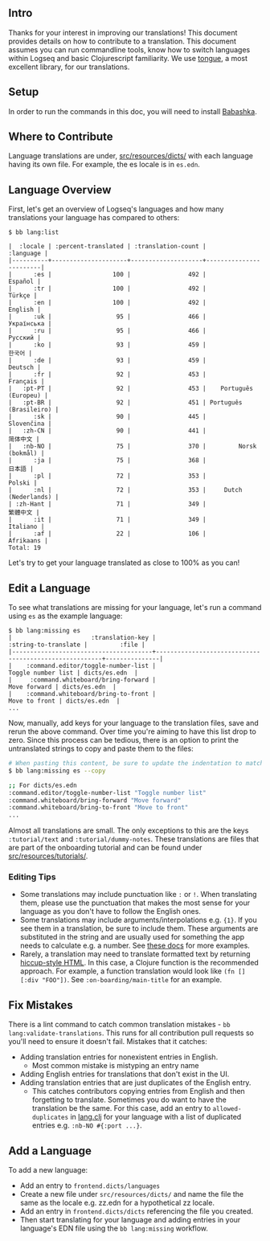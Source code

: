## Intro

Thanks for your interest in improving our translations! This document provides
details on how to contribute to a translation. This document assumes you can run
commandline tools, know how to switch languages within Logseq and basic
Clojurescript familiarity. We use [tongue](https://github.com/tonsky/tongue), a
most excellent library, for our translations.

## Setup

In order to run the commands in this doc, you will need to install
[Babashka](https://github.com/babashka/babashka#installation).

## Where to Contribute

Language translations are under,
[src/resources/dicts/](https://github.com/logseq/logseq/blob/master/src/resources/dicts/) with each language having its own file. For example, the es locale is in `es.edn`.

## Language Overview

First, let's get an overview of Logseq's languages and how many translations your
language has compared to others:

```shell
$ bb lang:list

|  :locale | :percent-translated | :translation-count |              :language |
|----------+---------------------+--------------------+------------------------|
|      :es |                 100 |                492 |                Español |
|      :tr |                 100 |                492 |                 Türkçe |
|      :en |                 100 |                492 |                English |
|      :uk |                  95 |                466 |             Українська |
|      :ru |                  95 |                466 |                Русский |
|      :ko |                  93 |                459 |                    한국어 |
|      :de |                  93 |                459 |                Deutsch |
|      :fr |                  92 |                453 |               Français |
|   :pt-PT |                  92 |                453 |    Português (Europeu) |
|   :pt-BR |                  92 |                451 | Português (Brasileiro) |
|      :sk |                  90 |                445 |             Slovenčina |
|   :zh-CN |                  90 |                441 |                   简体中文 |
|   :nb-NO |                  75 |                370 |         Norsk (bokmål) |
|      :ja |                  75 |                368 |                    日本語 |
|      :pl |                  72 |                353 |                 Polski |
|      :nl |                  72 |                353 |     Dutch (Nederlands) |
| :zh-Hant |                  71 |                349 |                   繁體中文 |
|      :it |                  71 |                349 |               Italiano |
|      :af |                  22 |                106 |              Afrikaans |
Total: 19
```

Let's try to get your language translated as close to 100% as you can!

## Edit a Language

To see what translations are missing for your language, let's run a command using `es` as the example language:

```shell
$ bb lang:missing es
|                      :translation-key |                                  :string-to-translate |         :file |
|---------------------------------------+-------------------------------------------------------+---------------|
|    :command.editor/toggle-number-list |                                    Toggle number list | dicts/es.edn  |
|     :command.whiteboard/bring-forward |                                          Move forward | dicts/es.edn  |
|    :command.whiteboard/bring-to-front |                                         Move to front | dicts/es.edn  |
...
```

Now, manually, add keys for your language to the translation files, save and rerun the above command.
Over time you're aiming to have this list drop to zero. Since this process can be tedious, there is an option to print the untranslated strings to copy and paste them to the files:

```sh
# When pasting this content, be sure to update the indentation to match the file
$ bb lang:missing es --copy

;; For dicts/es.edn
:command.editor/toggle-number-list "Toggle number list"
:command.whiteboard/bring-forward "Move forward"
:command.whiteboard/bring-to-front "Move to front"
...
```

Almost all translations are small. The only exceptions to this are the keys `:tutorial/text` and `:tutorial/dummy-notes`. These translations are files that are part of the onboarding tutorial and can be found under [src/resources/tutorials/](https://github.com/logseq/logseq/blob/master/src/resources/tutorials/).

### Editing Tips

* Some translations may include punctuation like `:` or `!`. When translating them, please use the punctuation that makes the most sense for your language as you don't have to follow the English ones.
* Some translations may include arguments/interpolations e.g. `{1}`. If you see them in a translation, be sure to include them. These arguments are substituted in the string and are usually used for something the app needs to calculate e.g. a number. See [these docs](https://github.com/tonsky/tongue#interpolation) for more examples.
* Rarely, a translation may need to translate formatted text by returning [hiccup-style HTML](https://github.com/weavejester/hiccup#syntax). In this case, a Clojure function is the recommended approach. For example, a function translation would look like `(fn [] [:div "FOO"])`. See `:on-boarding/main-title` for an example.
## Fix Mistakes

There is a lint command to catch common translation mistakes - `bb
lang:validate-translations`. This runs for all contribution pull requests so
you'll need to ensure it doesn't fail. Mistakes that it catches:

* Adding translation entries for nonexistent entries in English.
    * Most common mistake is mistyping an entry name
* Adding English entries for translations that don't exist in the UI.
* Adding translation entries that are just duplicates of the English entry.
    * This catches contributors copying entries from English and then forgetting to translate. Sometimes you do want to have the translation be the same. For this case, add an entry to `allowed-duplicates` in
[lang.clj](https://github.com/logseq/logseq/blob/master/scripts/src/logseq/tasks/lang.clj) for your language
with a list of duplicated entries e.g. `:nb-NO #{:port ...}`.

## Add a Language

To add a new language:
* Add an entry to `frontend.dicts/languages`
* Create a new file under `src/resources/dicts/` and name the file the same as the locale e.g. zz.edn for a hypothetical zz locale.
* Add an entry in `frontend.dicts/dicts` referencing the file you created.
* Then start translating for your language and adding entries in your language's EDN file using the `bb lang:missing` workflow.
